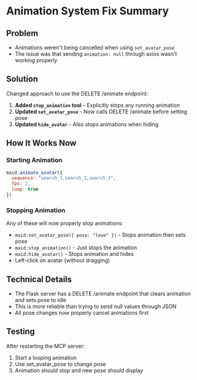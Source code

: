 # Animation System Fix Summary

## Problem
- Animations weren't being cancelled when using `set_avatar_pose`
- The issue was that sending `animation: null` through axios wasn't working properly

## Solution
Changed approach to use the DELETE /animate endpoint:

1. **Added `stop_animation` tool** - Explicitly stops any running animation
2. **Updated `set_avatar_pose`** - Now calls DELETE /animate before setting pose
3. **Updated `hide_avatar`** - Also stops animations when hiding

## How It Works Now

### Starting Animation
```javascript
maid:animate_avatar({
  sequence: "search_1,search_2,search_3",
  fps: 2,
  loop: true
})
```

### Stopping Animation
Any of these will now properly stop animations:
- `maid:set_avatar_pose({ pose: "love" })` - Stops animation then sets pose
- `maid:stop_animation()` - Just stops the animation
- `maid:hide_avatar()` - Stops animation and hides
- Left-click on avatar (without dragging)

## Technical Details
- The Flask server has a DELETE /animate endpoint that clears animation and sets pose to idle
- This is more reliable than trying to send null values through JSON
- All pose changes now properly cancel animations first

## Testing
After restarting the MCP server:
1. Start a looping animation
2. Use set_avatar_pose to change pose
3. Animation should stop and new pose should display

